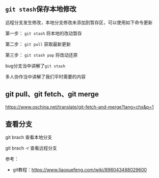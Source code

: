 ## `git stash`保存本地修改

远程分支发生修改，本地分支修改未添加到暂存区，可以使用如下命令更新

第一步： `git stash` 将本地的改动暂存

第二步： `git pull` 获取最新更新

第三步： `git stash pop` 将改动还原



bug分支当中讲解了`git stash`

多人协作当中讲解了我们平时需要的内容

## git pull、git fetch、git merge

https://www.oschina.net/translate/git-fetch-and-merge?lang=chs&p=1



## 查看分支

git brach 查看本地分支

git brach -r 查看远程分支



参考：

* git教程：https://www.liaoxuefeng.com/wiki/896043488029600



